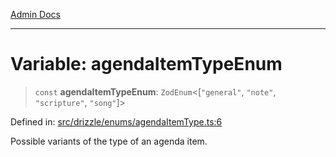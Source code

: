 [Admin Docs](/)

***

# Variable: agendaItemTypeEnum

> `const` **agendaItemTypeEnum**: `ZodEnum`\<\[`"general"`, `"note"`, `"scripture"`, `"song"`\]\>

Defined in: [src/drizzle/enums/agendaItemType.ts:6](https://github.com/NishantSinghhhhh/talawa-api/blob/80d33ad4356836957a519774ac35d2e1e92179d5/src/drizzle/enums/agendaItemType.ts#L6)

Possible variants of the type of an agenda item.
